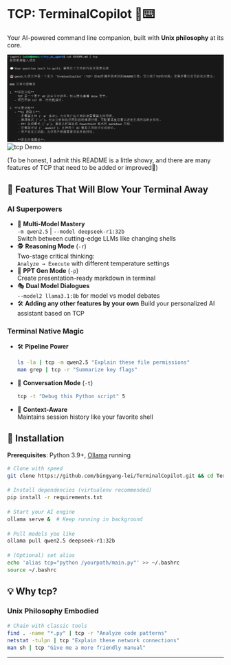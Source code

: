 # TCP: TerminalCopilot 🤖⌨️

Your AI-powered command line companion, built with **Unix philosophy** at its core.

![example](./photos/image.png)
![tcp Demo](https://media.giphy.com/media/v1.Y2lkPTc5MGI3NjExbGQ5eHlqN3V2dWk2Z3B2dGJ6MG0yYzRzc3l4NHJvNnV2dW4xYjRzYSZlcD12MV9pbnRlcm5hbF9naWZfYnlfaWQmY3Q9Zw/26n6WjCA3ZRmQnRl6/giphy.gif)

(To be honest, I admit this README is a little showy, and there are many features of TCP that need to be added or improved🥺)
## 🌟 Features That Will Blow Your Terminal Away

### **AI Superpowers**
- 🧠 **Multi-Model Mastery**  
  `-m qwen2.5` | `--model deepseek-r1:32b`  
  Switch between cutting-edge LLMs like changing shells
- 🕵️ **Reasoning Mode** (`-r`)  
  Two-stage critical thinking:  
  `Analyze → Execute` with different temperature settings
- 💼 **PPT Gen Mode** (`-p`)  
  Create presentation-ready markdown in terminal
- 🎭 **Dual Model Dialogues**  
  `--model2 llama3.1:8b` for model vs model debates
- 🛠️ **Adding any other features by your own**
  Build your personalized AI assistant based on TCP

### **Terminal Native Magic**
- 🛠️ **Pipeline Power**  
  ```bash
  ls -la | tcp -m qwen2.5 "Explain these file permissions"
  man grep | tcp -r "Summarize key flags"
  ```
- 🔄 **Conversation Mode** (`-t`)  
  ```bash
  tcp -t "Debug this Python script" 5
  ```
- 📜 **Context-Aware**  
  Maintains session history like your favorite shell

## 🚀 Installation 

**Prerequisites**: Python 3.9+, [Ollama](https://ollama.ai/) running

```bash
# Clone with speed
git clone https://github.com/bingyang-lei/TerminalCopilot.git && cd TerminalCopilot

# Install dependencies (virtualenv recommended)
pip install -r requirements.txt

# Start your AI engine
ollama serve &  # Keep running in background

# Pull models you like
ollama pull qwen2.5 deepseek-r1:32b

# (Optional) set alias
echo 'alias tcp="python /yourpath/main.py"' >> ~/.bashrc
source ~/.bashrc
```

## 💡 Why tcp?

### **Unix Philosophy Embodied**

```bash
# Chain with classic tools
find . -name "*.py" | tcp -r "Analyze code patterns"
netstat -tulpn | tcp "Explain these network connections"
man sh | tcp "Give me a more friendly manual"
```
---

<!-- **Made with ❤️ for terminal warriors**  
[Contribute](#) | [Docs](#) | [Sponsor](#) -->
